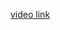 
 <a href='https://drive.google.com/file/d/1RvcKHNz_TaqElj7c3WQk2mxpa2CaMNCs/view?usp=sharing'> video link</a>
